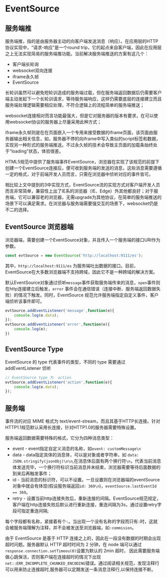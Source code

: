 # EventSource

## 服务端推

服务端推，指的是由服务器主动的向客户端发送消息（响应）。在应用层的HTTP协议实现中，“请求-响应”是一个round trip，它的起点来自客户端，因此在应用层之上无法实现简易的服务端推功能。当前解决服务端推送的方案有这几个：

- 客户端长轮询
- websocket双向连接
- iframe永久帧
- EventSource

长轮训虽然可以避免短轮训造成的服务端过载，但在服务端返回数据后仍需要客户端主动发起下一个长轮训请求，等待服务端响应，这样仍需要底层的连接建立而且服务端处理逻辑需要相应处理，不符合逻辑上的流程简单的服务端推送；

websocket连接相对而言功能最强大，但是它对服务器的版本有要求，在可以使用websocket协议的服务器上尽量采用此种方式；

iframe永久帧则是在在页面嵌入一个专用来接受数据的iframe页面，该页面由服务器输出相关信息，如，服务器不停的向iframe中写入类似的script标签和数据，实现另一种形式的服务端推送。不过永久帧的技术会导致主页面的加载条始终处于“loading”状态，体验很差。

HTML5规范中提供了服务端事件EventSource，浏览器在实现了该规范的前提下创建一个EventSource连接后，便可收到服务端的发送的消息，这些消息需要遵循一定的格式，对于前端开发人员而言，只需在浏览器中侦听对应的事件皆可。

相比较上文中提到的3中实现方式，EventSource流的实现方式对客户端开发人员而言非常简单，兼容性上出了IE系的浏览器（IE、Edge）外其他都良好；对于服务端，它可以兼容老的浏览器，无需upgrade为其他协议，在简单的服务端推送的场景下可以满足需求。在浏览器与服务端需要强交互的场景下，websocket仍是不二的选择。

## EventSource 浏览器端

浏览器端，需要创建一个EventSource对象，并且传入一个服务端的接口URI作为参数。

```js
const evtSource = new EventSource('http://localhost:9111/es');
```


其中，`http://localhost:9111/es` 为服务端吐出数据的接口。目前，EventSource在大多数浏览器端不支持跨域，因此它不是一种跨域的解决方案。

默认EventSource对象通过侦听`message`事件获取服务端传来的消息，`open`事件则在http连接建立后触发，`error` 事件会在通信错误（连接中断、服务端返回数据失败）的情况下触发。同时，EventSource 规范允许服务端指定自定义事件，客户端侦听该事件即可。

```js
evtSource.addEventListener('message',function(e){
    console.log(e.data);
});
evtSource.addEventListener('error',function(e){
    console.log(e);
})
```

## EventSource Type

EventSource 的 type 代表事件的类型，不同的 type 需要通过 addEventListener 侦听

```js
// EventSource type 为  action
evtSource.addEventListener('action',function(e){
    console.log(e.data);
});
```

## 服务端

事件流的对应 MIME 格式为 text/event-stream，而且其基于HTTP长连接。针对HTTP1.1规范默认采用长连接，针对HTTP1.0的服务器需要特殊设置。

服务端返回数据需要特殊的格式，它分为四种消息类型：

- event - event指定自定义消息的名称，如`event: customMessage\n`
- data - data指定具体的消息体，可以是对象或者字符串，如 `data: JSON.stringify(jsonObj)\n\n`,在消息体后面有两个换行符`\n`，代表当前消息体发送完毕，一个换行符标识当前消息并未结束，浏览器需要等待后面数据的到来后再触发事件；
- id - 当前消息的标识符，可以不设置。一旦设置则在浏览器端的eventSource对象中就会有体现(假设服务端返回`id: 369\n`)，`eventSource.lastEventId == 369`。
- retry - 设置当前http连接失败后，重新连接的间隔。EventSource规范规定，客户端在http连接失败后默认进行重新连接，重连间隔为3s，通过设置retry字段可指定重连间隔;

每个字段都有名称，紧接着有个`:`。当出现一个没有名称的字段而只有`:`时，这就会被服务端理解为注释，并不会被发送至浏览器端，如`:commision`。

由于 EventSource 是基于 HTTP 连接之上的，因此在一段没有数据的时期会出现超时问题。服务器默认 HTTP 超时时间为 2 分钟，在 node 端可以通过`response.connection.setTimeou(0)`设置为默认的 2min 超时， 因此需要服务端做心跳保活，否则客户端在连接超时的情况下出现`net::ERR_INCOMPLETE_CHUNKED_ENCODING`错误。通过阅读相关规范，发现注释行可以用来防止连接超时,服务器可以定期发送一条消息注释行,以保持连接不断。
